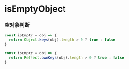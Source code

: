 # isEmptyObject
### 空对象判断
```js
const isEmpty = obj => {
  return Object.keys(obj).length > 0 ? true : false
}

const isEmpty = obj => {
  return Reflect.ownKeys(obj).length > 0 ? true : false
}

```